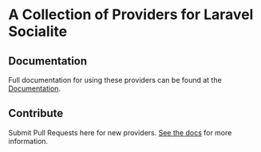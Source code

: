 # A Collection of Providers for Laravel Socialite

## Documentation

Full documentation for using these providers can be found at the [Documentation](https://socialiteproviders.com/).

## Contribute

Submit Pull Requests here for new providers. [See the docs](https://socialiteproviders.com/contribute/) for more information.
